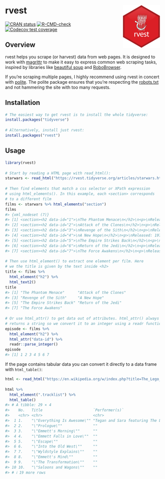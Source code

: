 
<!-- README.md is generated from README.Rmd. Please edit that file -->

# rvest <a href="https://rvest.tidyverse.org"><img src="man/figures/logo.png" align="right" height="138" alt="rvest website" /></a>

<!-- badges: start -->

[![CRAN
status](https://www.r-pkg.org/badges/version/rvest)](https://cran.r-project.org/package=rvest)
[![R-CMD-check](https://github.com/tidyverse/rvest/actions/workflows/R-CMD-check.yaml/badge.svg)](https://github.com/tidyverse/rvest/actions/workflows/R-CMD-check.yaml)
[![Codecov test
coverage](https://codecov.io/gh/tidyverse/rvest/graph/badge.svg)](https://app.codecov.io/gh/tidyverse/rvest)
<!-- badges: end -->

## Overview

rvest helps you scrape (or harvest) data from web pages. It is designed
to work with [magrittr](https://github.com/tidyverse/magrittr) to make
it easy to express common web scraping tasks, inspired by libraries like
[beautiful soup](https://www.crummy.com/software/BeautifulSoup/) and
[RoboBrowser](http://robobrowser.readthedocs.io/en/latest/readme.html).

If you’re scraping multiple pages, I highly recommend using rvest in
concert with [polite](https://dmi3kno.github.io/polite/). The polite
package ensures that you’re respecting the
[robots.txt](https://en.wikipedia.org/wiki/Robots_exclusion_standard)
and not hammering the site with too many requests.

## Installation

``` r
# The easiest way to get rvest is to install the whole tidyverse:
install.packages("tidyverse")

# Alternatively, install just rvest:
install.packages("rvest")
```

## Usage

``` r
library(rvest)

# Start by reading a HTML page with read_html():
starwars <- read_html("https://rvest.tidyverse.org/articles/starwars.html")

# Then find elements that match a css selector or XPath expression
# using html_elements(). In this example, each <section> corresponds
# to a different film
films <- starwars %>% html_elements("section")
films
#> {xml_nodeset (7)}
#> [1] <section><h2 data-id="1">\nThe Phantom Menace\n</h2>\n<p>\nReleased: 1999 ...
#> [2] <section><h2 data-id="2">\nAttack of the Clones\n</h2>\n<p>\nReleased: 20 ...
#> [3] <section><h2 data-id="3">\nRevenge of the Sith\n</h2>\n<p>\nReleased: 200 ...
#> [4] <section><h2 data-id="4">\nA New Hope\n</h2>\n<p>\nReleased: 1977-05-25\n ...
#> [5] <section><h2 data-id="5">\nThe Empire Strikes Back\n</h2>\n<p>\nReleased: ...
#> [6] <section><h2 data-id="6">\nReturn of the Jedi\n</h2>\n<p>\nReleased: 1983 ...
#> [7] <section><h2 data-id="7">\nThe Force Awakens\n</h2>\n<p>\nReleased: 2015- ...

# Then use html_element() to extract one element per film. Here
# we the title is given by the text inside <h2>
title <- films %>% 
  html_element("h2") %>% 
  html_text2()
title
#> [1] "The Phantom Menace"      "Attack of the Clones"   
#> [3] "Revenge of the Sith"     "A New Hope"             
#> [5] "The Empire Strikes Back" "Return of the Jedi"     
#> [7] "The Force Awakens"

# Or use html_attr() to get data out of attributes. html_attr() always
# returns a string so we convert it to an integer using a readr function
episode <- films %>% 
  html_element("h2") %>% 
  html_attr("data-id") %>% 
  readr::parse_integer()
episode
#> [1] 1 2 3 4 5 6 7
```

If the page contains tabular data you can convert it directly to a data
frame with `html_table()`:

``` r
html <- read_html("https://en.wikipedia.org/w/index.php?title=The_Lego_Movie&oldid=998422565")

html %>% 
  html_element(".tracklist") %>% 
  html_table()
#> # A tibble: 29 × 4
#>    No.   Title                       `Performer(s)`                       Length
#>    <chr> <chr>                       <chr>                                <chr> 
#>  1 1.    "\"Everything Is Awesome\"" "Tegan and Sara featuring The Lonel… 2:43  
#>  2 2.    "\"Prologue\""              ""                                   2:28  
#>  3 3.    "\"Emmett's Morning\""      ""                                   2:00  
#>  4 4.    "\"Emmett Falls in Love\""  ""                                   1:11  
#>  5 5.    "\"Escape\""                ""                                   3:26  
#>  6 6.    "\"Into the Old West\""     ""                                   1:00  
#>  7 7.    "\"Wyldstyle Explains\""    ""                                   1:21  
#>  8 8.    "\"Emmett's Mind\""         ""                                   2:17  
#>  9 9.    "\"The Transformation\""    ""                                   1:46  
#> 10 10.   "\"Saloons and Wagons\""    ""                                   3:38  
#> # ℹ 19 more rows
```
